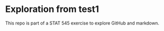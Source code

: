 # Exploration from test1

This repo is part of a STAT 545 exercise to explore GitHub and markdown.


